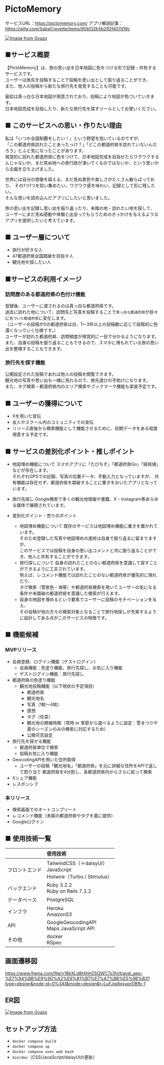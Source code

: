 # PictoMemory

サービスURL：https://pictomemory.com/ 
アプリ解説記事：https://qiita.com/SabaCrevette/items/90b132b5b292f407d19c

[![Image from Gyazo](https://i.gyazo.com/87e4d2de1fe517232ac53aa05bd86102.png)](https://gyazo.com/87e4d2de1fe517232ac53aa05bd86102)

## ■サービス概要
【PictoMemory】は、旅の思い出を日本地図に色をつける形で記録・共有するサービスです。  
ユーザーは旅先を投稿することで投稿を思い出として振り返ることができ、  
また、他人の投稿から新たな旅行先を発見することも可能です。  

最初は真っ白な日本地図が用意されており、投稿により地図が色づいていきます。  
日本地図完成を目指したり、新たな旅行先を探すツールとしてお使いください。  

## ■ このサービスへの思い・作りたい理由

私は「いつか全国制覇をしたい！」という野望を抱いているのですが、  
「この都道府県訪れたことあったっけ？」「どこの都道府県を訪れていないんだろう」とふと気になったことがあります。  
視覚的に訪れた都道府県に色をつけて、日本地図完成を目指せたらワクワクするんじゃないか、まだ見ぬ地への旅行欲が湧いてくるのではないか、という思いから企画を立ち上げました。  

世界には自分の想像を超える、まだ見ぬ景色や楽しさがたくさん散らばっており、
その1つ1つを拾い集めたい、ワクワク感を味わい、記録として形に残したい。  
そんな思いを詰め込んだアプリにしたいと思いました。  

旅の思い出を記録し思い出を振り返ったり、未踏の地・訪れたい地を探して、  
ユーザーにまだ見ぬ感動や体験と出会ってもらうためのきっかけを与えるようなアプリを提供したいと考えています。  

## ■ ユーザー層について
- 旅行が好きな人
- 47都道府県全国踏破を目指す人
- 観光地を探したい人

## ■サービスの利用イメージ
### 訪問歴のある都道府県の色付け機能
登録後、ユーザーに渡されるのは真っ白な都道府県です。  
過去に訪れた地について、訪問先と写真を投稿することで`真っ白な都道府県`が徐々に`色づいた都道府県`に変化します。  
（ユーザーの投稿が0の都道府県は白、1〜3件以上の投稿数に応じて段階的に色濃くなっていく仕様です。）   
ユーザーが訪れた都道府県、訪問頻度が視覚的に一目で分かるようになります。  
また、自身の投稿を振り返ることもできるので、スマホに埋もれている旅の思い出を整理することもできます。

### 旅行先を探す機能
公開設定された投稿であれば他人の投稿を閲覧できます。  
観光地の写真や思い出も一緒に見れるので、旅先選びの手助けになります。  
また、タグ検索・都道府県内のエリア検索やブックマーク機能も実装予定です。  

## ■ ユーザーの獲得について
- Xを用いた宣伝
- 友人やスクール内のコミュニティでの宣伝
- リリース直後から検索機能として機能させるために、初期データをある程度用意する予定です。

## ■ サービスの差別化ポイント・推しポイント
- 地図埋め機能について
  スマホアプリに「たびちず」「都道府県Go」「経県値」などが存在します。  
  それぞれGPSでの記録、写真の位置データ、手動入力となっていますが、 
  共有機能は存在せず、都道府県を踏破することに重きをおいたアプリとなっています。

- 旅行先探し
  Google検索で多くの観光地情報や書籍、X・Instagram等あらゆる媒体で展開されています。

- 差別化ポイント・売りのポイント
  - 地図埋め機能について
    既存のサービスは地図埋め機能に重きを置かれています。  
    そのため登録した写真や地図埋めの進捗は自身で振り返るに留まりますが、  
    このサービスでは投稿を自身の思い出コメントと共に振り返ることができ、他人と共有することができます。  
  - 旅行探しについて
    自身の訪れたことのない都道府県を意識して探すことができるように工夫されています。  
    例えば、レコメンド機能では訪れたことのない都道府県が優先的に現れたり、  
    タグ検索（雪景色・海等）や都道府県検索を用いてユーザーの気になる条件や未踏破の都道府県を意識した検索が行えます。
  - 自身の地図を埋めるという要素でユーザーに投稿のモチベーションを与え、  
    その投稿が他の方々の検索対象となることで旅行地探しが充実するように設計してある点がこのサービスの特徴です。

## ■ 機能候補
### MVPリリース
- 会員登録、ログイン機能（ゲストログイン）
  - 会員機能：色塗り機能、旅行先探し、お気に入り機能
  - ゲストログイン機能：旅行先探し
- 都道府県の色塗り機能
  - 観光地投稿機能（以下現状の予定項目）
    - 都道府県
    - 観光地名
    - 写真（1枚〜4枚）
    - 感想
    - タグ（任意）
    - 観光地の開催時期（常時 or 季節から選べるように設定：雪まつりや夏のシーズンのみの検索に対応するため）
    - 公開可否設定
- 旅行先を探せる機能
  - 都道府県単位で検索
  - 投稿お気に入り機能
- GeocodingAPIを用いた住所取得
  - ユーザーの投稿「観光地名」「都道府県」を元に詳細な住所をAPIで返して割り当て
    都道府県を4分割し、各都道府県内からさらに絞って検索
- Xシェア機能
- レスポンシブ

### 本リリース
- 検索画面でのオートコンプリート
- レコメンド機能（未踏の都道府県やタグを基に提供）
- Googleログイン

## ■ 使用技術一覧
|  | 使用技術 |
|:-----------|:------------|
| フロントエンド       | TailwindCSS（＋daisyUI）<br>JavaScript<br>Hotwire（Turbo / Stimulus）|
| バックエンド     | Ruby 3.2.2<br>Ruby on Rails 7.1.2      |
| データベース       | PostgreSQL        |
| インフラ         | Heroku <br> AmazonS3         |
| API       | GoogleGeocodingAPI <br> Maps JavaScript API |
| その他    | docker <br> RSpec  |

## 画面遷移図
https://www.figma.com/file/y18bXLd8HjhH2SQWC7s3hl/travel_app-%E7%94%BB%E9%9D%A2%E9%81%B7%E7%A7%BB%E5%9B%B3?type=design&node-id=0%3A1&mode=design&t=LuFJgdIqyuprDBfb-1

## ER図
[![Image from Gyazo](https://i.gyazo.com/0e9c8a44ad8962e2c117a86e111da0a2.png)](https://gyazo.com/0e9c8a44ad8962e2c117a86e111da0a2)

## セットアップ方法
- `docker compose build`
- `docker compose up`
- `docker compose exec web bash`
- `bin/dev`（CSS/JavaScript/daisyUIの更新）